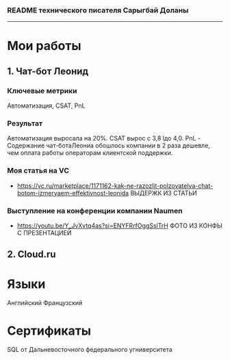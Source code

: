 ### README технического писателя Сарыгбай Доланы
___
# Мои работы

## 1. Чат-бот Леонид 
### Ключевые метрики 
Автоматизация, CSAT, PnL 

### Результат  
Автоматизация выросала на 20%. 
CSAT вырос с 3,8 lдо 4,0. 
PnL - Содержание чат-ботаЛеониа обошлось компании в 2 раза дешевле, чем оплата работы операторам клиентской поддержки. 

### Моя статья на VC 
* https://vc.ru/marketplace/1171162-kak-ne-razozlit-polzovatelya-chat-botom-izmeryaem-effektivnost-leonida
ВЫДЕРЖК ИЗ СТАТЬИ 
  
### Выступление на конференции компании Naumen 
* https://youtu.be/Y_JvXvtq4as?si=ENYFRrfOggSslTrH
  ФОТО ИЗ КОНФЫ С ПРЕЗЕНТАЦИЕЙ 

## 2. Cloud.ru



# Языки 
Английский 
Французский 

# Сертификаты 
SQL от Дальневосточного федерального угниверситета 


